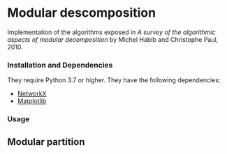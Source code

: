 # Modular descomposition

Implementation of the algorithms exposed in *A survey of the algorithmic aspects of modular decomposition* by Michel Habib and Christophe Paul, 2010.

### Installation and Dependencies

They require Python 3.7 or higher. They have the following dependencies:

- [NetworkX](https://networkx.org/)
- [Matplotlib](https://matplotlib.org/)

### Usage



## Modular partition



